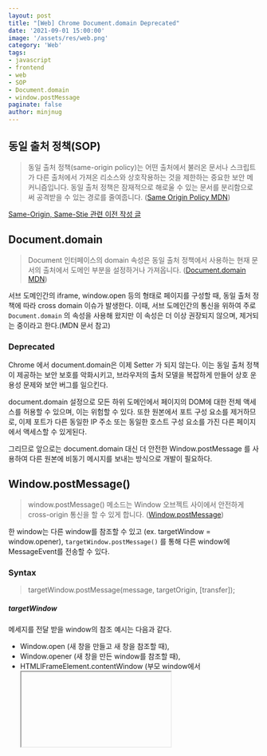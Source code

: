 ```yaml
---
layout: post
title: "[Web] Chrome Document.domain Deprecated"
date: '2021-09-01 15:00:00'
image: '/assets/res/web.png'
category: 'Web'
tags:
- javascript
- frontend
- web
- SOP
- Document.domain
- window.postMessage
paginate: false
author: minjnug
---
```


## 동일 출처 정책(SOP)

>동일 출처 정책(same-origin policy)는 어떤 출처에서 불러온 문서나 스크립트가 다른 출처에서 가져온 리소스와 상호작용하는 것을 제한하는 중요한 보안 메커니즘입니다. 동일 출처 정책은 잠재적으로 해로울 수 있는 문서를 분리함으로써 공격받을 수 있는 경로를 줄여줍니다.
> ([Same Origin Policy MDN](https://developer.mozilla.org/en-US/docs/Web/Security/Same-origin_policy))


[Same-Origin, Same-Stie 관련 이전 작성 글](https://minjung-jeon.github.io/same-site-same-origin)


## Document.domain

> Document 인터페이스의 domain 속성은 동일 출처 정책에서 사용하는 현재 문서의 출처에서 도메인 부분을 설정하거나 가져옵니다.
> ([Document.domain MDN](https://developer.mozilla.org/en-US/docs/Web/API/Document/domain))

서브 도메인간의 iframe, window.open 등의 형태로 페이지를 구성할 때, 동일 출처 정책에 따라 cross domain 이슈가 발생한다. 이때, 서브 도메인간의 통신을 위하여 주로 `Document.domain` 의 속성을 사용해 왔지만 이 속성은 더 이상 권장되지 않으며, 제거되는 중이라고 한다.(MDN 문서 참고)


### Deprecated

Chrome 에서 document.domain은 이제 Setter 가 되지 않는다. 이는 동일 출처 정책이 제공하는 보안 보호를 악화시키고, 브라우저의 출처 모델을 복잡하게 만들어 상호 운용성 문제와 보안 버그를 일으킨다.

document.domain 설정으로 모든 하위 도메인에서 페이지의 DOM에 대한 전체 액세스를 허용할 수 있으며, 이는 위험할 수 있다. 또한 원본에서 포트 구성 요소를 제거하므로, 이제 포트가 다른 동일한 IP 주소 또는 동일한 호스트 구성 요소를 가진 다른 페이지에서 액세스할 수 있게된다.

그리므로 앞으로는 document.domain 대신 더 안전한 Window.postMessage 를 사용하여 다른 원본에 비동기 메시지를 보내는 방식으로 개발이 필요하다.


## Window.postMessage()

> window.postMessage() 메소드는 Window 오브젝트 사이에서 안전하게 cross-origin 통신을 할 수 있게 합니다.
> ([Window.postMessage](https://developer.mozilla.org/en-US/docs/Web/API/Window/postMessage))

한 window는 다른 window를 참조할 수 있고 (ex. targetWindow = window.opener), `targetWindow.postMessage()` 를 통해 다른 window에 MessageEvent를 전송할 수 있다.

### Syntax

> targetWindow.postMessage(message, targetOrigin, [transfer]);

##### targetWindow

메세지를 전달 받을 window의 참조
예시는 다음과 같다.

- Window.open (새 창을 만들고 새 창을 참조할 때),
- Window.opener (새 창을 만든 window를 참조할 때),
- HTMLIFrameElement.contentWindow (부모 window에서 <iframe>을 참조할 때),
- Window.parent (<iframe> 에서 부모 window를 참조할 때),
- Window.frames[index]

##### message

다른 window에 보내질 데이터


##### targetOrigin

targetWindow의 origin을 지정

이는 전송되는 이벤트에서 사용되며, 문자열 `* 혹은 URI` 값이 들어간다. (targetWindow의 스키마, 호스트 이름, 포트가 targetOrigin의 정보와 일치해야 이벤트 전송이 된다.)


### Example

```javascript
/**
 * http://example.com:8080 페이지의 스크립트(발신)
 */
var popup = window.open(...popup details...);

// 팝업이 완전히 로드되었을 때:
popup.postMessage("post message", "http://example.com");
```

```javascript
/**
 * http://example.com 팝업 페이지의 스크립트(수신)
 */

window.addEventListener("message", receiveMessage, false);

function receiveMessage(event) {
  // message 의 발신자를 신뢰하는지 체크
  if (event.origin !== "http://example.com:8080"){
    return;
  }

  // event.source 는 window.opener
  // event.data 는 message
}
```



-----
### Reference
- <a href="https://developer.mozilla.org/en-US/docs/Web/Security/Same-origin_policy">Same Origin Policy MDN</a>
- <a href="https://developer.mozilla.org/en-US/docs/Web/API/Document/domain">Document.domain</a>
- <a href="https://developer.mozilla.org/en-US/docs/Web/API/Window/postMessage">Window.postMessage</a>
